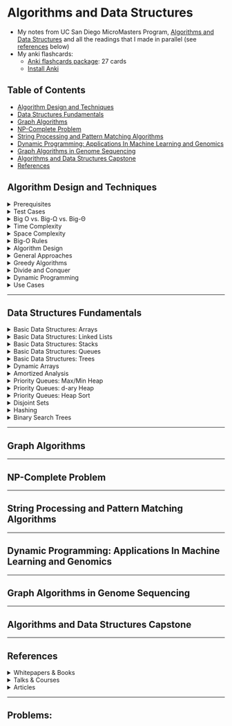 # Algorithms and Data Structures

- My notes from UC San Diego MicroMasters Program, [Algorithms and Data Structures](https://www.edx.org/micromasters/ucsandiegox-algorithms-and-data-structures) and all the readings that I made in parallel (see [references](#references) below)
- My anki flashcards:
    - [Anki flashcards package](https://github.com/hamidgasmi/AlgorithmsDataStructures/blob/master/algorithms-datastructures_ankiflashcard.apkg): 27 cards
    - [Install Anki](https://apps.ankiweb.net/)

## Table of Contents
- [Algorithm Design and Techniques](#algorithm-design-and-techniques)
- [Data Structures Fundamentals](#data-structures-fundamentals)
- [Graph Algorithms](#graph-algorithms)
- [NP-Complete Problem](#np-complete-problem)
- [String Processing and Pattern Matching Algorithms](#string-processing-and-pattern-matching-algorithms)
- [Dynamic Programming: Applications In Machine Learning and Genomics](#dynamic-programming-applications-in-machine-learning-and-genomics)
- [Graph Algorithms in Genome Sequencing ](#graph-algorithms-in-genome-sequencing)
- [Algorithms and Data Structures Capstone](#algorithms-and-data-structures-capstone)
- [References](#references)

## Algorithm Design and Techniques

<details>
<summary>Prerequisites</summary>

- **Proof by Induction**
    - It allows to prove a statement about an arbitrary number n by:
        - 1st proving it's true when n is 1 and then 
        - assuming it's true for n = k and showing it's true for n = k + 1
    - [For more details](http://comet.lehman.cuny.edu/sormani/teaching/induction.html)
- **Proofs  by contradiction**
    - It allow to prove a proposition is valid (true) by showing that assuming the proposition to be false leads to a contradiction
    - [For more details](https://en.wikipedia.org/wiki/Proof_by_contradiction)
- **T(n)** is the number of lines of code executed by an algorithm
- **Logarithms**: see [this](https://www.khanalscademy.org/math/algebra2/x2ec2f6f830c9fb89:logs/x2ec2f6f830c9fb89:log-intro/a/intro-to-logarithms)
- **Recursion**: 
    - To [Get Started](https://www.khanacademy.org/computing/computer-science/algorithms/recursive-algorithms/a/recursion)
    - Stack optimization and Tail Recursion

</details>

<details>
<summary>Test Cases</summary>

- **Boundary** values
- **Biased**/**Degenerate** tests cases
    - They're particular in some sense
    - See example for each data structure below
- **Randomly** generated cases and **large** dataset:
    - It's to check random values to catch up cases we didn't think about
    - It's also to check how long it takes to process a large dataset
    - Implement our program as a function **solve(dataset)**
    - Implement an additional procedure **generate()** that produces a random/large dataset 
    - E.g., if an input to a problem is a sequence of integers of length 1 ≤ n ≤ 10^5, then: 
        - Generate a sequence of length 10^5, 
        - Pass it to our solve() function, and 
        - Ensure our algorithm outputs the result quickly: we could measure the duration time
- **Stress** testing:
    - Implement a slow but simple and correct algorithm
    - Check that both programs produce the same result (this is not applicable to problems where the output is not unique) 
    - Generate random test cases as well as biased tests cases
- When dealing with **numbers**:
    - Think about number size: Int. Long, ... ?
    - If there is any division: division by 0; Precision?
    - Integers Biased cases: a **Prime/Composite** number; an **Even/Odd** number
- When dealing with **String**:
    - Biased/Degenerate tests: 
        - Empty string
        - A strings that contains a  sequence of a single letter (“aaaaaaa”) or 2 letters ("abbaabaa") as opposed to those composed of all possible Latin letters
    - Encoding (ASCII, UTF-8, UTF-16)?
    - Special characters
    - such as those with only small numbers or a small range of large numbers, 
- When dealing with **arrays/lists**:
    - Biased/Degenerate tests: 
        - It's empty
        - It contains only small numbers or a small range of large numbers
    - It contains **few** elements: 1, 2
    - It contains **many** elements: 10^6
    - It contains same elements: min value only (0 for integers), max value only (2^32 for integers), any specific value
- When dealing with **Trees**:
    -  Biased/Degenerate tests: a tree which consists of a linked list, binary trees, stars
- When dealing with **Graphs**:
    -  Biased/Degenerate tests: a graph which consists of a linked list, a tree, a disconnected graph, a complete graph, a bipartite graph

</details>

<details>
<summary>Big O vs. Big-Ω vs. Big-Θ</summary>

- **Big-Ω** (Omega):
    - It's a lower bound of a function
    - A function f(n) = Ω(g(n)), if there're positive constants C and k, such that 0 ≤ C g(n) ≤ f(n) for all n ≥ k
    - E.g., f(n) = n^2 + n = Ω(n) because n ≤ f(n) for n ≥ 1
    - ![Example](https://xlinux.nist.gov/dads/Images/omegaGraph.gif)
    - It's NOT used in the industry
- **Big-O**:
    - It's an upper bound of a function
    - A function f(n) = O(g(n)), if there're positive constants C and k, such that 0 ≤ f(n) ≤ C g(n) for all n ≥ k
    - E.g., f(n) = n^2 = O(n^3) because f(n) ≤ n^3 for k ≥ 1
    - ![Example](https://upload.wikimedia.org/wikipedia/commons/8/89/Big-O-notation.png)
    - It's used in the Industry with a different definition (see below, Big-Theta)
- **Big-Θ** (Theta):
    - A function f grows at same rate as a function g
    - If f = Ω(g) and f = O(g)
    - E.g., f(n) = n^2 + n = Θ(n^2) because n^2 ≤ f(n) ≤ n^2 for k ≥ 1
    - It's used in the industry as Big-O
- **Small-o**:
    - A function f is o(g) if f(n)/g(n) → 0 as n → ∞
    - f grows slower than g
    - It's NOT used in the industry
- [For more details](https://www.khanacademy.org/computing/computer-science/algorithms/asymptotic-notation/a/asymptotic-notation)

</details>

<details>
<summary>Time Complexity</summary>

- It describes the rate of increase of an algorithm
- It describes how an algorithm scales when input grows
- Big-O notation is used
- It's also called **Asymptotic runtime**:
    - It's only asymptotic
    - It tells us about what happens when we put really big inputs into the algorithm
    - It doesn't tell us anything about how long it takes
    - Its hidden constants:
        - They're usually moderately small, and therefore, we have something useful
        - They're could be big
    - Sometimes an algorithm A with worse Big-O runtime than algorithm B:
        - Algorithm A is worse asymptotically on very large inputs than algorithm B does
        - But algorithm A is better for all practical sizes and very large inputs couldn't be stored 
- E.g., O(1), O(n), O(n^2) , O(Log n), O(n log n), O(2^n)
- [Data structure and theirs related algorithms time complexity](https://www.bigocheatsheet.com/)

</details>

<details>
<summary>Space Complexity</summary>

- It describes the amount of memory - or space - required for an algorithm
- It useful to compare the performance of algorithms
    - Input size from which an algorithm will experience unsufficient memory (RAM) and start using Disk lookups
- Big O notation and concept are used 

</details>

<details>
<summary>Big-O Rules</summary>

- **Drop the constants**: we'll use O(n) instead of O(2 n)
- **Drop the Non-Dominant Terms**: we'll use O(n^2) instead of O(n^2 + n) or O(n) instead of O(n + log n) 
- Multi-Part Algorithms - Add: **O(A+B)**
    - When an algorithm  is in the form 
    - Do A, 
    - When you're done, Do B
- Multi-Part Algorithms - Multiply: **O(A*B)**
    - When an algorithm is in the form: 
    - Do B for each time you do A
- **Amortized Time**
    - When the worst case happens once a while 
    - But once it happens, it won't happen again for so long that the cost is "amortized" 
    - E.g., insert in a dynamic resizing array (an array list): 
        - It's implemented with an array 
        - When the array hits its capacity, it will create a new array with double the capacity and copy all the elements over to the new array
        - Insert time complexity in expected case (the array isn't full): O(1)
        - Insert time complexity in worst case (the array is full): O(n)
        - Insert time complexity for n inserts: O(n) (for n expected cases) + O(w * n) (w worst cases): O((w+1)n) = O(n)
        - The amortization time for each insertion (the time complexity for n inserts divided by n): O(1)
- **Log n** runtimes: O(log n)
    - It when the number of elements in a problem space is halved each time (or divided by n) 
    - E.g. **Dichotomic search**: search in a sorted array
- The base of Log(n) isn't import
    - E.g. O(Log2 n) = O(Log3 n) = O(Log n) 
- **Recursive Runtimes**, a recursive algorithm usually is defined by:
    - Its **depth**: n and the **number of times each recursive call branches** (itself). 
    - **Time complexity: O(branchesNbr^n)** 
    - **Space complexity: O(n)**
    - E.g., Fibonacci Recursive time complexity: O(2^n)
    - E.g., Fibonacci Space complexity: O(n): because only O(N) nodes exist at any given time 
- The **base of an Exponent**:
    - Log(8^n) is completely different than Log(2^n)
 
</details>

<details>
<summary>Algorithm Design</summary>

- **Reading problem statement**: 
    - The problem statement specifies the input-output format, the constraints for the input data as well as time and memory limits 
    - Our goal is to implement a fast program that solves the problem and works within the time and memory limits
    - Question inputs:
        - **String**: Encoding (ASCII, UTF-8, UTF-16)?, Special characters?
        - **Number**: Size (Int. Long, ...)? Precision, Rounding?
- **Build your intuition**:
    - *In progress*
- **Designing an algorithm**: 
    - When the problem statement is clear, start designing an algorithm and 
    - Don’t forget to **prove that it works correctly**
    - Don't forget to **estimate its expected running time**:
        - E.g.
        -       Time Complexity:     O(n^2)                  O(n log n)
                    Machine ops:      10^9                   10^9
                              n:      10^5                   10^5
                 Estimated Time:      > 10s (10^10/10^9)     < 1 ms (10^5*log(10^5)/10^9)
- **Implementing an algorithm**: 
    - After you developed an algorithm, start implementing it in a programming language
- **Testing and debugging your program** 
    - Testing is the art of revealing bugs
    - 1st start with **simple test cases**: 
        - Small dataset
        - Make sure our program produces correct results
    - 2nd check **degenerate** cases: see test cases section above
    - 3rd check **boundary** values: see test cases section above
    - 4th check **randomly** generated cases
    - 5th check **large** dataset: see test cases section above
    - 6th finish with **stress** testing: see test cases section above

</details>

<details>
<summary>General Approaches</summary>

- **Tournament** approach:
    - To find the kth largest number in an array, compare each paire of 2 elements together
    - compare(elem 0, elem 1), compare(elem 2, elem 3)...
    - O(n + log(n) − 2)
- **Euclidean** Algorithm

</details>

<details>
<summary>Greedy Algorithms</summary>

- **Greedy Strategy**:
    - **1. Make a greedy choice**
    - **2. Prove that it is a safe choice**
    - **3. Reduce to a subproblem**
    - **4. Solve the subproblem (Iterate)**
    - E.g. Problem, Queue of Patients:
        - n patients have come to the doctor’s office at same time
        - Ti is the time needed for treatment of the i-th patient
        - They can be treated in any order 
        - Output: Arrange the patients in such a queue that the total waiting time is minimized
    - E.g. Solution:
        - Make a greedy choice: choose the patient (Pi) with the smallest treatment time (with the minimum Ti)
        - Prove that it's a safe choice
        - Reduce to a smaller problem: remove Pi from the queue
        - Iterate: Treat all the remaining patients in such order as to minimize their total waiting time as if there wasn't 1st patient
- **Subproblem** 
    - It's a similar problem of smaller size
    - Minimum total waiting time for n patients = (n − 1) · T min + minimum total waiting time for n − 1 patients without T min
    - Min total waiting time for n = 4 partients: (15, 10, 25, 20) = (4 - 1) * 10 + Min total waiting time for (15, 25, 20)
- **Safe Choice**:
    - It's a greedy choice which there's an optimal solution consistent with this 1st choice
    - It requires to **prove** that a greedy choice is safe
    - E.g. Queue of Patients: 
        - If we prove that there's an optimal solution that starts with treating a patient with the minimum treatment time
        - Therefore such a choice is a safe choice
        - However, if we choose a patient with the maximum treatment time, there's not an optimal solution that starts with it
        - Therefore such a choice isn't a safe choice
- E.g. Fractional Knapsack (or Backpack) Problem:
    - N items with total weight and total value (Wi, Vi)    
    - A Backpack with a capacity W
    - Goal: Maximize value ($) while limiting total weight (kg)
    - It's possible to take fraction of items
    - Item 1: (6, $30), Item 2 (3, $14), Item 3 (4, $16), Item 4 (2, $9)
        - Knapsack capacity: 10
        - Value per Unit: Item 1: $5; Item2: $4.66; Item3: $4; Item4: $4.5
        - Solution: 6 * $5 + 3 * $4.666 + 1 * $4.5 (fraction of item4) = $48.5

</details>

<details>
<summary>Divide and Conquer</summary>

- **Divide**: Break into non-overlapping subproblems of the same type
- **Conquer**:
    - Solve subproblems: each one indepently of the others
    - Combine results
- Implementation: it's often implemented with a **recursive** algorithm
- Calculate its Time Complexity:
    - Define a corresponding **recurrence relation**, **T**
        - It's an equation recursively defining a sequence of values
        - For Linear Search *T(n) = T(n - 1) + c*; *T(0) = c*
        - *c* is the runtime for a constant amount of work: checking high vs. low indexes; if A[low] == key); preparing the parameters for the recursive call
        - *T(0)* is the runtime for the **base case** of the recursion (empty array): checking high vs. low indexes, returning not found
        - For Binary Search *T(n) = T(n/2) + c*; *T(0) = c*
    - Determine **worst-case runtime**, T(n) from the recurrence relation
        - Look at the **recursion tree**
        - For Linear Search T(n) = T(n - 1) + c = T(n - 2) + 2 * c = n * c = T(n) = Θ(n)
        - For Binary Search T(n) = T(n/2) + c = T(n/2^2) + 2 * c = T(n/2^3) + 3 * c = Θ(log2 n) = Θ(log n)
- Optionally, create iterative solution
    - It allows to save space
- For more details:
    - [Binary Search](https://www.khanacademy.org/computing/computer-science/algorithms/binary-search/a/binary-search)
    - **Merge Sort**
        - [Course Material](https://github.com/hamidgasmi/algorithms-datastructures/blob/master/1_algorithm_design_and_techniques/week4_divide_and_conquer/03_divide_and_conquer_4_sorting.pdf)
        - [Merge Sort on khanacademy](https://www.khanacademy.org/computing/computer-science/algorithms#merge-sort)
    - **Quick Sort**
        - It's more efficient in practice than Merge Sort
        - Average Time Complexity: O(n log n)
        - Time Complexity in the worst case: O(n^2)
        - [Course Material](https://github.com/hamidgasmi/algorithms-datastructures/blob/master/1_algorithm_design_and_techniques/week4_divide_and_conquer/03_divide_and_conquer_5_quicksort.pdf)
        - [Quick Sort on khanacademy](https://www.khanacademy.org/computing/computer-science/algorithms#quick-sort)
        - [Deterministic and Randomized Quicksort](http://faculty.cs.tamu.edu/klappi/csce411-f12/csce411-set13.pdf)
        - [3 way partition Quick Sort](https://www.geeksforgeeks.org/3-way-quicksort-dutch-national-flag/)
        - [Quick Sort Recursive Tail Elimination](https://www.geeksforgeeks.org/quicksort-tail-call-optimization-reducing-worst-case-space-log-n/)
        - [Quick Sort wth deterministic pivot selection heuristic]:
            - The pivot could be the median of the 1st, middle, and last element
            - If the recursion depth exceeds a certain threshold ***c log n***, the algorithm switches to heap sort
            - It's a simple but heuristic approach:: it's not guaranteed to be optimal
            - The time complexity is: O(n log n) in the worst case
    - [Counting Sort](https://www.geeksforgeeks.org/counting-sort/)

</details>

<details>
<summary>Dynamic Programming</summary>

- It's a general algorithmic design technique: Approach can be used to solve many kinds of problems
- It's Frequently used for optimization problems: finding best way to do something
- It's typically used when brute-force solution is to enumerate all possibilities:
    - May not know which subproblems to solve, so we solve many or all!
    - Reduce number of possibilities by:
        - Finding optimal solutions to subproblems
        - Avoiding non-optimal subproblems (when possible)
        - Frequently gives a polynomial algorithm for brute force exponential one
- It's like Divide and Conquer:
    - General design technique
    - Uses solutions to subproblems to solve larger problems
    - Difference: Dynamic Programming subproblems typically overlap
- It's an alternative for Recursive algorithms:
    - Recursive algorithms may be not efficient: they could do a compute several times
    - E.g. Money change problem MinCoin(40 cents) in Tanzania:
    - MinCoin(40s) = 1 + Min( MinCoin(40c - 1c), MinCoin(40c - 5c), MinCoin(40c - 10c), MinCoin(40c - 20c), MinCoin(40c - 25c))
    - MinCoin(20c) is computed at least 4 times: MinCoin(40c - 1c), MinCoin(40c - 5c), MinCoin(40c - 10c), MinCoin(40c - 20c)
- It's an alternative for Greedy Algorithms: 
    - When there is not a safe choice
    - E.g.1, Money change problem MinCoin(40 cents) in US:
        - US coins <= 40c: 1c, 5c, 10c, 25c
        - A Greedy choice: take the max coin such that coin <= 40c
        - Result: 3 coins: 40c = 1 * 25c + 1 * 10c + 1 * 5c
        - Here this choice is safe
    - E.g.2, Money change problem MinCoin(40 cents) in Tanzania:
        - Tanzanian coins <= 40c: 1c, 5c, 10c, 20c, 25c
        - A greedy choice: take the max coin such that the coin <= 40c
        - Result: 3 coins: 40c = 1 * 25c + 1 * 10c + 1 * 5c
        - Here this choice isn't safe: 40c = 2 * 20c
- Steps:
    - Express a solution mathematically
        - **Cut and Paste Trick Dynamic Programming**:
        - Cut and paste proof: optimal solution to problem must use optimal solution to subproblem: otherwise we could remove suboptimal solution to subproblem and replace it with a better solution, which is a contradiction
        - [For more details](https://stackoverflow.com/questions/9553162/what-is-the-cut-and-paste-proof-technique)
    - Express a solution recursively
    - Either develop a **bottom up algorithm**:
        - Find a bottom up algorithm to find the optimal value
        - Find a bottom up algorithm to construct the solution
    - Or develop a **memoized recursive algorithm**
- **Alignment game** (String Comparison):
    - Remove all symbols from 2 strings in such a way that the number of points is maximized:
    - Remove the 1st symbol from **both** strings: 1 point if the symbols match; 0 if they don't
    - Remove the 1st symbol from **one** of the strings: 0 point
    - E.g.,:    
        -       A T G T T A T A  => A T - G T T A T A
                A T C G T C C    => A T C G T - C - C
                                   +1+1  +1+1         = +4
    - **Sequence Alignment**:
        - It's a 2-row matrix
        - 1st row: symbols of the 1st string (in order) interspersed by "-"
        - 2nd row: symbols of the 2nd string (in order) interspersed by "-"
        - E.g.:  
        -        A T - G T T A T C
                 A T C G T - C - C
                     ^-Del ^--Insert.
        - **Alignment score**: 
            - Premium (**+1**) for every **match** 
            - Penalty (**-μ**) for every **mismatch**
            - Penatly (**-σ**) for every **indel** (insertion/deletion)
            - E.g.:
            -  A T - G T T A T A
               A T C G T - C - C
              +1+1-1+1+1-1-0-1+0 = +1
        - **Optimal alignment**:
            - Input: 2 strings, mismatch penatly μ, and indel penalty σ
            - Output: An alignment of the strings maximizing the score
    - **Common Subsequence**: **Matches** in an alignment of 2 strings form their **common  subsequence**
        - E.g. 
        -      A T - G T T A T C
               A T C G T - C - C
               AT    G T 
              (ATGT) is a common subsequence
- **Longest common subsequence**:
    - Input: 2 strings
    - Output: A longest common subsequence of these strings
    - It corresponds to **highest alignment score** with **μ = σ = 0** (maximizing the score of an alignment)
- **Edit distance**
    - Input: 2 strings
    - Output: the **minimum number of operations** (insertions, deletions, and substitutions of symbols) **to transform one string into another**
    - It corresponds to the **minimum number of mismatches and indels** in an alignment of 2 strings (among all possible alignments)
    - E.g.: 
    -       E D I - T I N G -
            - D I S T A N C E
            ^-Del ^-Ins.----^
    - **Minimizing edit distance = Maximizing Alignment score**
    - Let ***D(i,j)*** be the edit distance of an *i*-prefix *A*[1... *i*] and a *j*-prefix *B*[1.... *j*]
    - ***D(i,j) = MIN(D(i,j-1) + 1, D(i-1,j) + 1, D(i-1,j-1) + 1) if A[i] <> B[j]*** OR
    - ***D(i,j) = MIN(D(i,j-1) + 1, D(i-1,j) + 1, D(i-1,j-1)) if A[i] = B[j]***
- **Reconstructing an **Optimal Alignment**:
    - It could be done by backtracking pointers that are stored in the edit distance computation matrix
- E.g., Discrete Knapsack problem
    - N items with total weight Wi (Kg) and total value Vi ($)
    - A Backpack with a capacity W
    - Each item is either taken or not
    - Goal: Maximize value ($) while limiting total weight (kg)
    - Discrete Knapsack with unlimited repetitions quantities:
        - Input: Weights (W1,..., Wn) and values (V1,..., Vn) of n items; total weight W (Vi’s, Wi’s, and W are non-negative integers)
        - Output: The maximum value of items whose weight doesn't exceed W 
        - Each item can be used any number of times
        - Item 1 (6, $30), Item 2 (3, $14), Item 3 (4, $16), Item 4 (2, $9)
        - Knapsack capacity: 10
        - Solution: 6 ($30) + 2 ($9) + 2 ($9) = $48
        - Greedy Algorithm doesn't work: 6 ($30) + 
    - Discrete Knapsack without one of each repetitions item:
        - Input: Weights (W1,..., Wn) and values (V1,..., Vn) of n items; total weight W (Vi’s, Wi’s, and W are non-negative integers)
        - Output: The maximum value of items whose weight doesn't exceed W 
        - Each item can be used at most once
        - Item 1 (6, $30), Item 2 (3, $14), Item 3 (4, $16), Item 4 (2, $9)
        - Knapsack capacity: 10
        - Solution: 6 ($30) + 4 ($16) = $46
    - Greedy Algorithm fails:
        - Item1 (6, $30), Item2 (3, $14), Item3 (4, $16), Item4 (2, $9)
        - Value per Unit: Item 1: $5; Item2: $4.66; Item3: $4; Item4: $4.5
        - 6 ($30) + 3 ($14) = 9 items ($44)
        - taking an element of maximum value per unit of weight is not safe!
- For more details:
    - [Course material](https://github.com/hamidgasmi/algorithms-datastructures/blob/master/1_algorithm_design_and_techniques/week5_and_6_dynamic_programming/04_dynamic_programming_2_editdistance.pdf)
    - [Advanced dynamic programming lecture notes]() by Jeff Erickson
    - [How Do We Compare Biological Sequences?](https://www.youtube.com/playlist?list=PLQ-85lQlPqFNmbPEsMoxb5dM5qtRaVShn) by Phillip Compeau and Pavel Pevzner
- For more details:
    - [Money change problem: Greedy vs. Recursive vs. Dynamic Programming](https://github.com/hamidgasmi/algorithms-datastructures/blob/master/1_algorithm_design_and_techniques/week5_and_6_dynamic_programming/04_dynamic_programming_1_changeproblem.pdf)
    - [Dynamic Programming](https://www.geeksforgeeks.org/dynamic-programming/) in geeksforgeeks
    - [Dynamic Programming](https://www.radford.edu/~nokie/classes/360/dynprog.html)

</details>

<details>
<summary>Use Cases</summary>

- Fibonacci: calculate number of populations
- GCD: Cryptography, The study of prime numbers in factorization

</details>

---

## Data Structures Fundamentals

<details>
<summary>Basic Data Structures: Arrays</summary>

- It's a contiguous area of memory
- It's consisting of equal-size elements indexed by contiguous integers
- **1-D Array**: accessing **array[i]** consists of accessing the memory address: **array_addr + elem_size × (i − first_index)**
- **2-D Array**:
    - It could be laid out in **Row-Major order**:
        - Its 2nd index (column) changes most rapidly
        - Its elements are laid out as follow: (1,1), (1,2), (1,3), ..., (2,1), (2,2),...
        - Accessing **[i][j]** consists of accessing the memory address: **array_addr + elem_size × [row_lenth * (i  − 1st_row_index) + (j − 1st_column_index)]**
    - It could be laid out in **Column-Major order**:
        - Its 1st index (row) changes most rapidly
        - Its elements are laid out as follow: (1,1), (2,1), (2,1), ..., (1,2), (2,2),...
        - Accessing **[i][j]** consists of accessing the memory address: **array_addr + elem_size × [column_lenth * (j  − 1st_column_index) + (i − 1st_row_index)]**
- Time for common operations:
    -                     Read    Remove   Add
            Beginning:    O(1)     O(n)    O(n) 
                  End:    O(1)     O(1)    O(1)
               Middle:    O(1)     O(n)    O(n)
- Programming Languages:
    - Python: there is no static array data structure
- For more details:
    - [Arrays and Lists Course](https://github.com/hamidgasmi/algorithms-datastructures/blob/master/2-data-sructures-fundamentals/1_basic_data_structures/01_1_arrays_and_lists.pdf)

</details>

<details>
<summary>Basic Data Structures: Linked Lists</summary>

- Singly-Linked List
    -                APIs                Time (wout tail)   Time (w tail)         Description 
                PushFront(Key):               O(1)                                 Aadd to front
                Key TopFront():               O(1)                                 Return front item
                    PopFront():               O(1)                                 Remove front item
                 PushBack(Key):               O(n)              O(1)               Add to back
                 Key TopBack():               O(n)              O(1)               Return back item
                     PopBack():               O(n)                                 Remove back item
             Boolean Find(Key):               O(n)                                 Is key in list?
                    Erase(Key):               O(n)                                 Remove key from list
               Boolean Empty():               O(1)                                 Empty list?
          AddBefore(Node, Key):               O(n)                                 Adds key before node
           AddAfter(Node, Key):               O(n)                                 Adds key after node 
- **Doubly-Linked List**:
    - Its node consists of a key, a pointer to the next node and a pointer to the previous node
    -                APIs                    Time (wout tail)   Time (w tail)
                PushFront(Key):               O(1)                                 
                Key TopFront():               O(1)                                 
                    PopFront():               O(1)                                 
                 PushBack(Key):               O(n)              O(1)               
                 Key TopBack():               O(n)              O(1)               
                     PopBack():               O(n)              O(1)                 
             Boolean Find(Key):               O(n)                                 
                    Erase(Key):               O(n)                                 
               Boolean Empty():               O(1)                                 
          AddBefore(Node, Key):               O(n)
           AddAfter(Node, Key):               O(n)
- Programming Languages:
    - Python:
- For more details:
    - [Arrays and Lists Course](https://github.com/hamidgasmi/algorithms-datastructures/blob/master/2-data-sructures-fundamentals/1_basic_data_structures/01_1_arrays_and_lists.pdf)

</details>

<details>
<summary>Basic Data Structures: Stacks</summary>

- For more details:
    - [Stacks and Queues Course](https://github.com/hamidgasmi/algorithms-datastructures/blob/master/2-data-sructures-fundamentals/1_basic_data_structures/01_2_stacks_and_queues.pdf)
- Programming Languages:
    - Python:

</details>

<details>
<summary>Basic Data Structures: Queues</summary>

- For more details:
    - [Stacks and Queues Course](https://github.com/hamidgasmi/algorithms-datastructures/blob/master/2-data-sructures-fundamentals/1_basic_data_structures/01_2_stacks_and_queues.pdf)
- Programming Languages:
    - Python:

</details>

<details>
<summary>Basic Data Structures: Trees</summary>

- It is empty, or a node with a key, and a list of child trees
- Terminology:
    - A **Root**: top node in the tree
    - A **child** has a line down directly from a **parent**
    - An **Ancestor** is a parent, or a parent of parent, etc.
    - **Descendant** is a child, or a child of child, etc.
    - A **Sibling** is sharing the same parent
    - A **Leaf** is a node without children
    - An **Interior node** is a node that isn't a leaf
    - An **Edge** is a link between two nodes
    - A **Level**: 
        - 1 + number of edges between a tree root and a node
        - E.g., The root node is level 1
    - A **Height**: 
        - It's the maximum depth of subtree node and its farthest leaf
        - It could be calculated by counting the number of nodes or edges
    - A **Forest** is a collection of trees
- Walking a Tree:
    - **Depth-First** (**DFS**): To traverse one sub-tree before exploring a sibling sub-tree
    - **Breadth-First** (**BFS**): To traverse all nodes at one level before progressing to the next level
- A **Binary Tree**: 
    - It's a tree where each node has 0, 1, or 2 children
    - DFS types: 
        - **In Order Traversal** of a node: InOrderTraversal of its Left child; Visit node; InOrderTraversal of its Right child
        - **Pre Order Traversal** of a node: Visit node; PreOrderTraversal of its Left child; PreOrderTraversal of its Right child
        - **Post Order Traversal** of a node: PostOrderTraversal of its Left child; PostOrderTraversal of its Right child; Visit node
    - A **Complete Binary Tree**: 
        - It's a binary tree in which all its levels are filled except possibly the last one which is filled from left to right
        - Its height is **Low**: it's at most **O(log n)** (n is nbr of nodes)
        - It could be **stored effeciently** as an **array**
    - A **Full Binary Tree**:
        - It's also called **Proper Binary Tree** or **2-tree**
        - It's a tree in which every node other than the leaves has 2 children
        - Its height is Low: it's equal to O(log n)
        - It could be stored effeciently as an array
- For more details:
    - [Course](https://github.com/hamidgasmi/algorithms-datastructures/blob/master/2-data-sructures-fundamentals/1_basic_data_structures/01_3_trees.pdf)

</details>

<details>
<summary>Dynamic Arrays</summary>

- It's also known as **Resizable array**
- It's a solution for limitations of **static** arrays and **dynamically-allocated** arrays (see below):
    - It can be resized at runtime
    - It stores (implementation):
        - Arr: dynamically-allocated array
        - Capacity: size of the dynamically-allocated array
        - Size: number of elements currently in the array
    - When an element is added to the end of the array and array's size and capacity are equal:
        - It allocates a new array
        - New Capacity = Previous Capacity x 2
        - Copy all elements from old array to new array
        - Insert new element
        - New Size = Old Size + 1
        - Free old array space
- Time Complexity and Operations:
    -                       Time Complexity
                  Get(i):       O(1) 
             Set(i, val):       O(1)
           PushBack(val):       O(1) or O(n): O(n) when size = capacity; O(1) otherwise (amortized analysis)
               Remove(i):       O(1)
                  Size():       O(1)
- Programming Languages:
    - Python: list (the only kind of array)
    - C++: vector
    - Java: ArrayList
- Static array:
    - it's static!
    - It requires to know its size at compile time
    - Problem: we might not know max size when declaring an array
- Dynamically-allocated arrays:
    - int *my_array = new int[ size ]
    - It requires to know its size at runtime
    - Problem: we might not know max size when allocating an array
- More details:
    - [UC San Diego Course](https://github.com/hamidgasmi/algorithms-datastructures/blob/master/2-data-sructures-fundamentals/2_dynamic_arrays_and_amortized_complexity/02_1_dynamic_arrays_and_amortized_analysis.pdf)

</details>

<details>
<summary>Amortized Analysis</summary>

- Methods to calculate amortized cost:
    - The **Aggregate method**: 
        - It calculates amortized cost based on amortized cost definition
        - E.g. Dynamic Array:
    - The **Banker's Method**:
    - The **Physicist's Method**:
- More details:
    - [Amortized Analysis](https://youtu.be/U5XKyIVy2Vc) 
    - [UC San Diego](https://github.com/hamidgasmi/algorithms-datastructures/blob/master/2-data-sructures-fundamentals/2_dynamic_arrays_and_amortized_complexity/02_1_dynamic_arrays_and_amortized_analysis.pdf)

</details>

<details>
<summary>Priority Queues: Max/Min Heap</summary>

- **Max Heap**:
    - It's a binary tree where the value of each node is at least the values of its children
    - For each edge of the tree, the value of the parent is at least the value of the child
- **Min Heap**:
    - It's a binary tree where the value of each node is at most the values of its children
- Implementation, Time Complexity and Operations:
    - An efficient implementation is a **Complete Binary Tree** in an **Array**
    -                               Operations:        0-based index      1-based index array
                  Parent(i):          ⌊ i / 2 ⌋         ⌊ i / 2 ⌋
               Leftchild(i):          2 * i + 1         2 * i
              Rightchild(i):          2 * i + 2         2 * i + 1
    -                               Time Complexity     Comment
                   GetMax():             O(1)            or GetMin()
               ExtractMax():           O(log n)        n is the nodes # (or ExtractMin)
                  Insert(i):           O(log n)
                  SiftUp(i):           O(log n)
                SiftDown(i):           O(log n)i
          ChangePriority(i):           O(log n)
                  Remove(i):           O(log n)
- Programming Languages:
    - Python: 
    - C++: 
    - Java:                   
- For more details:
    - UC San Diego Course:[Overview & Naive Implementations](https://github.com/hamidgasmi/algorithms-datastructures/blob/master/2-data-sructures-fundamentals/3_priority_queues_and_disjoint_sets/03_1_priority_queues_intro.pdf)
    - UC San Diego Course:[Binary Heaps](https://github.com/hamidgasmi/algorithms-datastructures/blob/master/2-data-sructures-fundamentals/3_priority_queues_and_disjoint_sets/03_2_priority_queues_heaps.pdf)

</details>

<details>
<summary>Priority Queues: d-ary Heap</summary>

- In a d-ary heap nodes on all levels except for possibly the last one have exactly d children
- Its height is about: ***Log_d n***
    - An efficient implementation is a **Complete D-ary Tree** in an **Array**
    -            Operations:    0-based index     1-based index array
                  Parent(i):     ⌊ i / d ⌋         ⌊ i / d ⌋
               1st child(i):     d * i + 1         d * i
               2nd child(i):     d * i + 2         d * i + 1
                    ...             ...               ...
              d-th child(i):     d * i + d         d * i + d - 1
    -                           Time Complexity   Comment
                   GetMax():     O(1)              or GetMin()
               ExtractMax():     O(d * Log_d n)    See running time of SiftDown
                  Insert(i):     O(Log_d n)
                  SiftUp(i):     O(Log_d n)        On each level, there is only 1 comparison: child vs. parent
                SiftDown(i):     O(d * Log_d n)    On each level, there are d comparisons among d children
          ChangePriority(i):     O(d * Log_d n)
                  Remove(i):     O(d * Log_d n)

</details>

<details>
<summary>Priority Queues: Heap Sort</summary>


</details>

<details>
<summary>Disjoint Sets</summary>

- For more details:
    - UC San Diego Course:[Overview & Naive Implementations](https://github.com/hamidgasmi/algorithms-datastructures/tree/master/2-data-sructures-fundamentals/3_priority_queues_and_disjoint_sets)
    - UC San Diego Course:[Efficient Implementations](https://github.com/hamidgasmi/algorithms-datastructures/blob/master/2-data-sructures-fundamentals/3_priority_queues_and_disjoint_sets/03_4_disjoint_sets_efficient.pdf)
    - [Tutorial](https://www.topcoder.com/community/competitive-programming/tutorials/disjoint-set-data-structures/)

</details>

<details>
<summary>Hashing</summary>
</details>

<details>
<summary>Binary Search Trees</summary>
</details>

---

## Graph Algorithms

---

## NP-Complete Problem

---

## String Processing and Pattern Matching Algorithms

---

## Dynamic Programming: Applications In Machine Learning and Genomics 

---

## Graph Algorithms in Genome Sequencing

---

## Algorithms and Data Structures Capstone

---

## References

<details>
<summary>Whitepapers & Books</summary>

- [The Algorithm Design Manual](http://mimoza.marmara.edu.tr/~msakalli/cse706_12/SkienaTheAlgorithmDesignManual.pdf) by Steven S. Skiena

- [Algorithm](http://algorithmics.lsi.upc.edu/docs/Dasgupta-Papadimitriou-Vazirani.pdf) by S. Dasgupta,C. H.Papadimitriou,andU. V. Vazirani

</details>

<details>
<summary>Talks & Courses</summary>

- [UC San Diego MicroMasters Program](https://www.edx.org/micromasters/ucsandiegox-algorithms-and-data-structures)
- Princeton University Coursera Courses:
    - [Algorithms, Part I](https://www.coursera.org/learn/algorithms-part1/home/welcome)
    - [Algorithms, Part II](https://www.coursera.org/learn/algorithms-part2/home/welcome)
- [Grokking the Coding Interview: Patterns for Coding Questions](https://www.educative.io/courses/grokking-the-coding-interview)

</details>

<details>
<summary>Articles</summary>

- [14 Patterns to Ace Any Coding Interview Question](https://hackernoon.com/14-patterns-to-ace-any-coding-interview-question-c5bb3357f6ed)
- [Solving Coding Problems With PEDAC](https://medium.com/launch-school/solving-coding-problems-with-pedac-29141331f93f)
- [Interview Questions (and answers)](http://readyforsoftwareinterview.blogspot.com/)
- [How To Approach Any Algorithm Interview Without Panicking](https://www.freecodecamp.org/news/how-to-approach-any-algorithm-interview-without-panicking-b6d7ae5c050/)
- [Top 10 Algorithms for Coding Interview](https://www.programcreek.com/2012/11/top-10-algorithms-for-coding-interview/)

</details>

---

## Problems:

